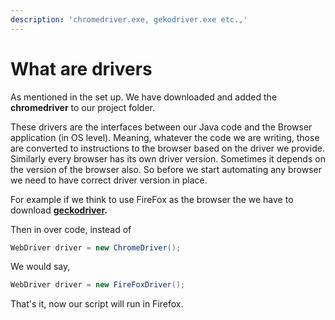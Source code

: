 ```yaml
---
description: 'chromedriver.exe, gekodriver.exe etc.,'
---
```


# What are drivers

As mentioned in the set up. We have downloaded and added the **chromedriver** to our project folder.

These drivers are the interfaces between our Java code and the Browser application \(in OS level\). Meaning, whatever the code we are writing, those are converted to instructions to the browser based on the driver we provide. Similarly every browser has its own driver version. Sometimes it depends on the version of the browser also. So before we start automating any browser we need to have correct driver version in place.

For example if we think to use FireFox as the browser the we have to download [**geckodriver**](https://github.com/mozilla/geckodriver/releases)**.**

Then in over code, instead of

```java
WebDriver driver = new ChromeDriver();
```

We would say,

```java
WebDriver driver = new FireFoxDriver();
```

That's it, now our script will run in Firefox.

